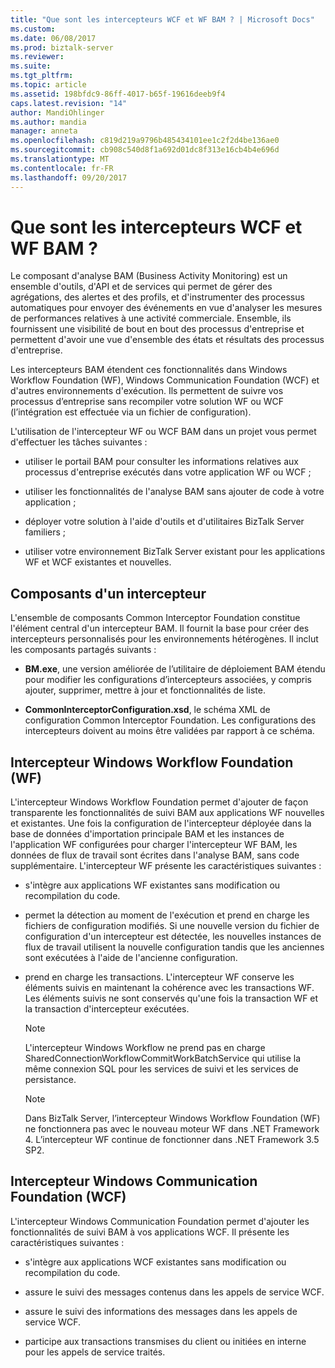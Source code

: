 ```yaml
---
title: "Que sont les intercepteurs WCF et WF BAM ? | Microsoft Docs"
ms.custom: 
ms.date: 06/08/2017
ms.prod: biztalk-server
ms.reviewer: 
ms.suite: 
ms.tgt_pltfrm: 
ms.topic: article
ms.assetid: 198bfdc9-86ff-4017-b65f-19616deeb9f4
caps.latest.revision: "14"
author: MandiOhlinger
ms.author: mandia
manager: anneta
ms.openlocfilehash: c819d219a9796b485434101ee1c2f2d4be136ae0
ms.sourcegitcommit: cb908c540d8f1a692d01dc8f313e16cb4b4e696d
ms.translationtype: MT
ms.contentlocale: fr-FR
ms.lasthandoff: 09/20/2017
---
```

# <a name="what-are-the-bam-wcf-and-wf-interceptors"></a>Que sont les intercepteurs WCF et WF BAM ?
Le composant d'analyse BAM (Business Activity Monitoring) est un ensemble d'outils, d'API et de services qui permet de gérer des agrégations, des alertes et des profils, et d'instrumenter des processus automatiques pour envoyer des événements en vue d'analyser les mesures de performances relatives à une activité commerciale. Ensemble, ils fournissent une visibilité de bout en bout des processus d'entreprise et permettent d'avoir une vue d'ensemble des états et résultats des processus d'entreprise.  
  
 Les intercepteurs BAM étendent ces fonctionnalités dans Windows Workflow Foundation (WF), Windows Communication Foundation (WCF) et d'autres environnements d'exécution. Ils permettent de suivre vos processus d’entreprise sans recompiler votre solution WF ou WCF (l’intégration est effectuée via un fichier de configuration).  
  
 L'utilisation de l'intercepteur WF ou WCF BAM dans un projet vous permet d'effectuer les tâches suivantes :  
  
-   utiliser le portail BAM pour consulter les informations relatives aux processus d'entreprise exécutés dans votre application WF ou WCF ;  
  
-   utiliser les fonctionnalités de l'analyse BAM sans ajouter de code à votre application ;  
  
-   déployer votre solution à l'aide d'outils et d'utilitaires BizTalk Server familiers ;  
  
-   utiliser votre environnement BizTalk Server existant pour les applications WF et WCF existantes et nouvelles.  
  
## <a name="interceptor-components"></a>Composants d'un intercepteur  
 L'ensemble de composants Common Interceptor Foundation constitue l'élément central d'un intercepteur BAM. Il fournit la base pour créer des intercepteurs personnalisés pour les environnements hétérogènes. Il inclut les composants partagés suivants :  
  
-   **BM.exe**, une version améliorée de l’utilitaire de déploiement BAM étendu pour modifier les configurations d’intercepteurs associées, y compris ajouter, supprimer, mettre à jour et fonctionnalités de liste.  
  
-   **CommonInterceptorConfiguration.xsd**, le schéma XML de configuration Common Interceptor Foundation. Les configurations des intercepteurs doivent au moins être validées par rapport à ce schéma.  
  
## <a name="windows-workflow-foundation-wf-interceptor"></a>Intercepteur Windows Workflow Foundation (WF)  
 L'intercepteur Windows Workflow Foundation permet d'ajouter de façon transparente les fonctionnalités de suivi BAM aux applications WF nouvelles et existantes. Une fois la configuration de l'intercepteur déployée dans la base de données d'importation principale BAM et les instances de l'application WF configurées pour charger l'intercepteur WF BAM, les données de flux de travail sont écrites dans l'analyse BAM, sans code supplémentaire. L'intercepteur WF présente les caractéristiques suivantes :  
  
-   s'intègre aux applications WF existantes sans modification ou recompilation du code.  
  
-   permet la détection au moment de l'exécution et prend en charge les fichiers de configuration modifiés. Si une nouvelle version du fichier de configuration d'un intercepteur est détectée, les nouvelles instances de flux de travail utilisent la nouvelle configuration tandis que les anciennes sont exécutées à l'aide de l'ancienne configuration.  
  
-   prend en charge les transactions. L'intercepteur WF conserve les éléments suivis en maintenant la cohérence avec les transactions WF. Les éléments suivis ne sont conservés qu'une fois la transaction WF et la transaction d'intercepteur exécutées.  
  
    > [!NOTE]
    >  L'intercepteur Windows Workflow ne prend pas en charge SharedConnectionWorkflowCommitWorkBatchService qui utilise la même connexion SQL pour les services de suivi et les services de persistance.  
  
    > [!NOTE]
    >  Dans BizTalk Server, l’intercepteur Windows Workflow Foundation (WF) ne fonctionnera pas avec le nouveau moteur WF dans .NET Framework 4. L’intercepteur WF continue de fonctionner dans .NET Framework 3.5 SP2.  
  
## <a name="windows-communication-foundation-wcf-interceptor"></a>Intercepteur Windows Communication Foundation (WCF)  
 L'intercepteur Windows Communication Foundation permet d'ajouter les fonctionnalités de suivi BAM à vos applications WCF. Il présente les caractéristiques suivantes :  
  
-   s'intègre aux applications WCF existantes sans modification ou recompilation du code.  
  
-   assure le suivi des messages contenus dans les appels de service WCF.  
  
-   assure le suivi des informations des messages dans les appels de service WCF.  
  
-   participe aux transactions transmises du client ou initiées en interne pour les appels de service traités.